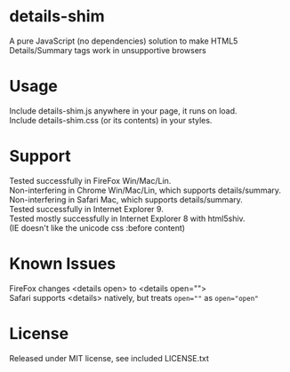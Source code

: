 details-shim
============

A pure JavaScript (no dependencies) solution to make HTML5 
Details/Summary tags work in unsupportive browsers

Usage
=====

Include details-shim.js anywhere in your page, it runs on load.  
Include details-shim.css (or its contents) in your styles.

Support
=======

Tested successfully in FireFox Win/Mac/Lin.  
Non-interfering in Chrome Win/Mac/Lin, which supports details/summary.  
Non-interfering in Safari Mac, which supports details/summary.  
Tested successfully in Internet Explorer 9.  
Tested mostly successfully in Internet Explorer 8 with html5shiv.  
 (IE doesn't like the unicode css :before content)  


Known Issues
============

FireFox changes &lt;details open> to &lt;details open="">  
Safari supports &lt;details> natively, but treats `open=""` as `open="open"`


License
=======

Released under MIT license, see included LICENSE.txt

